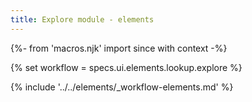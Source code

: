 ```yaml
---
title: Explore module - elements
---
```


{%- from 'macros.njk' import since with context -%}

{% set workflow = specs.ui.elements.lookup.explore %}

{% include '../../elements/_workflow-elements.md' %}
